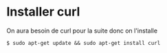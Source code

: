 # Installer curl

On aura besoin de curl pour la suite donc on l'installe

```
$ sudo apt-get update && sudo apt-get install curl
```
